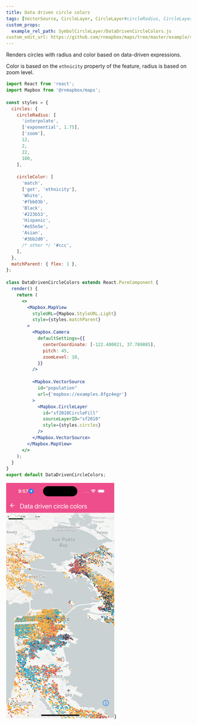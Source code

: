 ```yaml
---
title: Data driven circle colors
tags: [VectorSource, CircleLayer, CircleLayer#circleRadius, CircleLayer#circleColor, expressions]
custom_props:
  example_rel_path: SymbolCircleLayer/DataDrivenCircleColors.js
custom_edit_url: https://github.com/rnmapbox/maps/tree/master/example/src/examples/SymbolCircleLayer/DataDrivenCircleColors.js
---
```


Renders circles with radius and color based on data-driven expressions.

Color is based on the `ethnicity` property of the feature, radius is based on zoom level.


```jsx
import React from 'react';
import Mapbox from '@rnmapbox/maps';

const styles = {
  circles: {
    circleRadius: [
      'interpolate',
      ['exponential', 1.75],
      ['zoom'],
      12,
      2,
      22,
      180,
    ],

    circleColor: [
      'match',
      ['get', 'ethnicity'],
      'White',
      '#fbb03b',
      'Black',
      '#223b53',
      'Hispanic',
      '#e55e5e',
      'Asian',
      '#3bb2d0',
      /* other */ '#ccc',
    ],
  },
  matchParent: { flex: 1 },
};

class DataDrivenCircleColors extends React.PureComponent {
  render() {
    return (
      <>
        <Mapbox.MapView
          styleURL={Mapbox.StyleURL.Light}
          style={styles.matchParent}
        >
          <Mapbox.Camera
            defaultSettings={{
              centerCoordinate: [-122.400021, 37.789085],
              pitch: 45,
              zoomLevel: 10,
            }}
          />

          <Mapbox.VectorSource
            id="population"
            url={'mapbox://examples.8fgz4egr'}
          >
            <Mapbox.CircleLayer
              id="sf2010CircleFill"
              sourceLayerID="sf2010"
              style={styles.circles}
            />
          </Mapbox.VectorSource>
        </Mapbox.MapView>
      </>
    );
  }
}
export default DataDrivenCircleColors;


```

![DataDrivenCircleColors.png](./DataDrivenCircleColors.png)}

